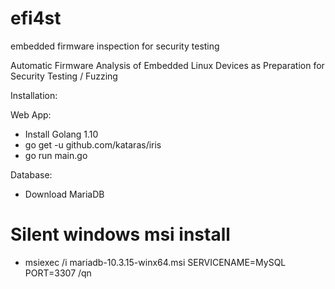 # efi4st
embedded firmware inspection for security testing

Automatic Firmware Analysis of Embedded Linux Devices as Preparation for Security Testing / Fuzzing


Installation:

Web App:
- Install Golang 1.10
- go get -u github.com/kataras/iris
- go run main.go

Database:
- Download MariaDB 
# Silent windows msi install
- msiexec /i mariadb-10.3.15-winx64.msi SERVICENAME=MySQL PORT=3307 /qn 
